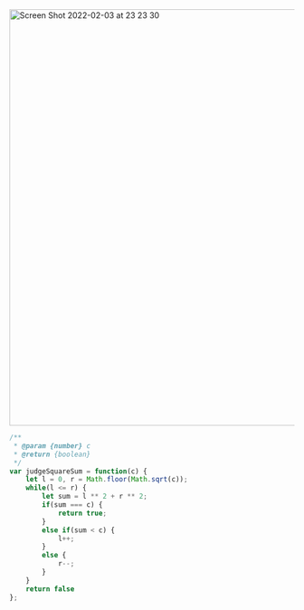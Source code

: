 <img width="736" alt="Screen Shot 2022-02-03 at 23 23 30" src="https://user-images.githubusercontent.com/37787994/152482263-62e4dc91-6b59-4c42-aa0a-fe507f1957f9.png">

```js
/**
 * @param {number} c
 * @return {boolean}
 */
var judgeSquareSum = function(c) {
    let l = 0, r = Math.floor(Math.sqrt(c));
    while(l <= r) {
        let sum = l ** 2 + r ** 2;
        if(sum === c) {
            return true;
        }
        else if(sum < c) {
            l++;
        }
        else {
            r--;
        }
    }
    return false
};
```
